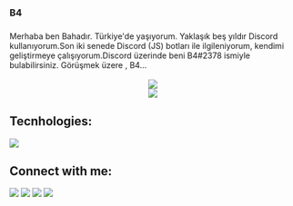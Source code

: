 <h3> B4 <h3>
</h1>
Merhaba ben Bahadır. Türkiye'de yaşıyorum. Yaklaşık beş yıldır Discord kullanıyorum.Son iki senede Discord (JS) botları ile ilgileniyorum, kendimi geliştirmeye çalışıyorum.Discord üzerinde beni B4#2378 ismiyle bulabilirsiniz. Görüşmek üzere , B4...
<br></br>

<div align="center">
    <img src="https://komarev.com/ghpvc/?username=bahadironline&color=ED4245"/>
</div>
<div align="center">
   <a href="https://discord.com/users/726366996790509618" target="_blank">
      <img src="https://lanyard.cnrad.dev/api/726366996790509618?bg=111111">
   </a>
</div>
</div>

## Tecnhologies:
<img src="https://skillicons.dev/icons?i=js,ts,html,css,php,nodejs,express,mongodb,firebase,git,tailwind&theme=dark" />

## Connect with me:
<div>
   <a href="https://instagram.com/bahadironline"><img src="https://skillicons.dev/icons?i=instagram&theme=dark" /></a>
   <a href="https://twitter.com/aglasanabir"><img src="https://skillicons.dev/icons?i=twitter&theme=dark" /></a>
   <a href="https://discord.com/users/726366996790509618"><img src="https://skillicons.dev/icons?i=discord&theme=dark" /></a>
   <a href="https://github.com/bahadironline/"><img src="https://skillicons.dev/icons?i=github&theme=dark" /></a>
</div>
</div>
